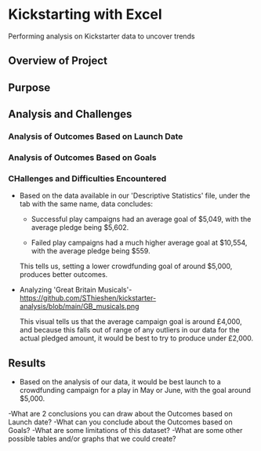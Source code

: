 # **Kickstarting with Excel**
Performing analysis on Kickstarter data to uncover trends

## Overview of Project


## Purpose


## Analysis and Challenges


### Analysis of Outcomes Based on Launch Date


### Analysis of Outcomes Based on Goals


### CHallenges and Difficulties Encountered

  * Based on the data available in our 'Descriptive Statistics' file, under the tab with the same name, data concludes:
  
    - Successful play campaigns had an average goal of $5,049, with the average pledge being $5,602.
      
    - Failed play campaigns had a much higher average goal at $10,554, with the average pledge being $559.

    This tells us, setting a lower crowdfunding goal of around $5,000, produces better outcomes.
    
    

  - Analyzing 'Great Britain Musicals'- https://github.com/SThieshen/kickstarter-analysis/blob/main/GB_musicals.png
        
    This visual tells us that the average campaign goal is around £4,000, and because this falls out of range of any outliers in our data for the actual pledged amount,      it would be best to try to produce under £2,000.
   
   
   
## Results

  * Based on the analysis of our data, it would be best launch to a crowdfunding campaign for a play in May or June, with the goal around $5,000.










  -What are 2 conclusions you can draw about the Outcomes based on Launch date?
  -What can you conclude about the Outcomes based on Goals?
  -What are some limitations of this dataset?
  -What are some other possible tables and/or graphs that we could create?

